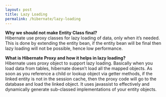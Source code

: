 ```yaml
---
layout: post
title: Lazy Loading
permalink: /hibernate/lazy-loading
---
```


**Why we should not make Entity Class final?**  
Hibernate use proxy classes for lazy loading of data, only when it’s needed. This is done by extending the entity bean, if the entity bean will be final then lazy loading will not be possible, hence low performance.

**What is Hibernate Proxy and how it helps in lazy loading?**  
Hibernate uses proxy object to support lazy loading. Basically when you load data from tables, hibernate doesn’t load all the mapped objects. As soon as you reference a child or lookup object via getter methods, if the linked entity is not in the session cache, then the proxy code will go to the database and load the linked object. It uses javassist to effectively and dynamically generate sub-classed implementations of your entity objects.

